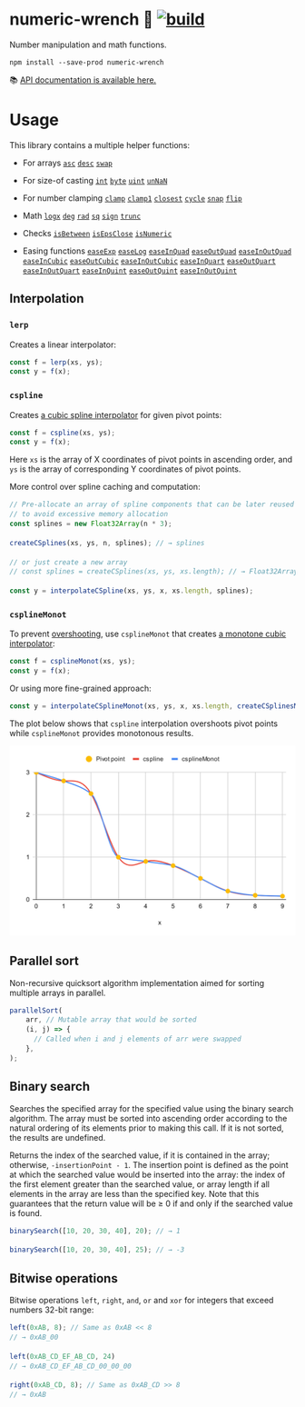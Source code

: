 # numeric-wrench 🔧 [![build](https://github.com/smikhalevski/numeric-wrench/actions/workflows/master.yml/badge.svg?branch=master&event=push)](https://github.com/smikhalevski/numeric-wrench/actions/workflows/master.yml)

Number manipulation and math functions.

```shell
npm install --save-prod numeric-wrench
```

📚 [API documentation is available here.](https://smikhalevski.github.io/numeric-wrench/)

# Usage

This library contains a multiple helper functions:

- For arrays
  [`asc`](https://smikhalevski.github.io/numeric-wrench/modules.html#asc)
  [`desc`](https://smikhalevski.github.io/numeric-wrench/modules.html#desc)
  [`swap`](https://smikhalevski.github.io/numeric-wrench/modules.html#swap)

- For size-of casting
  [`int`](https://smikhalevski.github.io/numeric-wrench/modules.html#int)
  [`byte`](https://smikhalevski.github.io/numeric-wrench/modules.html#byte)
  [`uint`](https://smikhalevski.github.io/numeric-wrench/modules.html#uint)
  [`unNaN`](https://smikhalevski.github.io/numeric-wrench/modules.html#unNaN)

- For number clamping
  [`clamp`](https://smikhalevski.github.io/numeric-wrench/modules.html#clamp)
  [`clamp1`](https://smikhalevski.github.io/numeric-wrench/modules.html#clamp1)
  [`closest`](https://smikhalevski.github.io/numeric-wrench/modules.html#closest)
  [`cycle`](https://smikhalevski.github.io/numeric-wrench/modules.html#cycle)
  [`snap`](https://smikhalevski.github.io/numeric-wrench/modules.html#snap)
  [`flip`](https://smikhalevski.github.io/numeric-wrench/modules.html#flip)

- Math
  [`logx`](https://smikhalevski.github.io/numeric-wrench/modules.html#logx)
  [`deg`](https://smikhalevski.github.io/numeric-wrench/modules.html#deg)
  [`rad`](https://smikhalevski.github.io/numeric-wrench/modules.html#rad)
  [`sq`](https://smikhalevski.github.io/numeric-wrench/modules.html#sq)
  [`sign`](https://smikhalevski.github.io/numeric-wrench/modules.html#sign)
  [`trunc`](https://smikhalevski.github.io/numeric-wrench/modules.html#trunc)

- Checks
  [`isBetween`](https://smikhalevski.github.io/numeric-wrench/modules.html#isBetween)
  [`isEpsClose`](https://smikhalevski.github.io/numeric-wrench/modules.html#isEpsClose)
  [`isNumeric`](https://smikhalevski.github.io/numeric-wrench/modules.html#isNumeric)

- Easing functions
  [`easeExp`](https://smikhalevski.github.io/numeric-wrench/modules.html#easeExp)
  [`easeLog`](https://smikhalevski.github.io/numeric-wrench/modules.html#easeLog)
  [`easeInQuad`](https://smikhalevski.github.io/numeric-wrench/modules.html#easeInQuad)
  [`easeOutQuad`](https://smikhalevski.github.io/numeric-wrench/modules.html#easeOutQuad)
  [`easeInOutQuad`](https://smikhalevski.github.io/numeric-wrench/modules.html#easeInOutQuad)
  [`easeInCubic`](https://smikhalevski.github.io/numeric-wrench/modules.html#easeInCubic)
  [`easeOutCubic`](https://smikhalevski.github.io/numeric-wrench/modules.html#easeOutCubic)
  [`easeInOutCubic`](https://smikhalevski.github.io/numeric-wrench/modules.html#easeInOutCubic)
  [`easeInQuart`](https://smikhalevski.github.io/numeric-wrench/modules.html#easeInQuart)
  [`easeOutQuart`](https://smikhalevski.github.io/numeric-wrench/modules.html#easeOutQuart)
  [`easeInOutQuart`](https://smikhalevski.github.io/numeric-wrench/modules.html#easeInOutQuart)
  [`easeInQuint`](https://smikhalevski.github.io/numeric-wrench/modules.html#easeInQuint)
  [`easeOutQuint`](https://smikhalevski.github.io/numeric-wrench/modules.html#easeOutQuint)
  [`easeInOutQuint`](https://smikhalevski.github.io/numeric-wrench/modules.html#easeInOutQuint)

## Interpolation

### `lerp`

Creates a linear interpolator:

```ts
const f = lerp(xs, ys);
const y = f(x);
```

### `cspline`

Creates
[a cubic spline interpolator](https://en.wikipedia.org/wiki/Spline_(mathematics)#Algorithm_for_computing_natural_cubic_splines)
for given pivot points:

```ts
const f = cspline(xs, ys);
const y = f(x);
```

Here `xs` is the array of X coordinates of pivot points in ascending order, and `ys` is the array of corresponding Y
coordinates of pivot points.

More control over spline caching and computation:

```ts
// Pre-allocate an array of spline components that can be later reused
// to avoid excessive memory allocation
const splines = new Float32Array(n * 3);

createCSplines(xs, ys, n, splines); // → splines

// or just create a new array
// const splines = createCSplines(xs, ys, xs.length); // → Float32Array

const y = interpolateCSpline(xs, ys, x, xs.length, splines);
```

### `csplineMonot`

To prevent [overshooting](https://en.wikipedia.org/wiki/Overshoot_(signal)), use `csplineMonot` that creates
[a monotone cubic interpolator](https://en.wikipedia.org/wiki/Monotone_cubic_interpolation):

```ts
const f = csplineMonot(xs, ys);
const y = f(x);
```

Or using more fine-grained approach:

```ts
const y = interpolateCSplineMonot(xs, ys, x, xs.length, createCSplinesMonot(xs, ys, xs.length));
```

The plot below shows that `cspline` interpolation overshoots pivot points while `csplineMonot` provides monotonous
results.

<img alt="cspline and csplineMonot comparison" src="./images/cspline.svg"/>

## Parallel sort

Non-recursive quicksort algorithm implementation aimed for sorting multiple arrays in parallel.

```ts
parallelSort(
    arr, // Mutable array that would be sorted
    (i, j) => {
      // Called when i and j elements of arr were swapped
    },
);
```

## Binary search

Searches the specified array for the specified value using the binary search algorithm. The array must be sorted into
ascending order according to the natural ordering of its elements prior to making this call. If it is not sorted, the
results are undefined.

Returns the index of the searched value, if it is contained in the array; otherwise, `-insertionPoint - 1`. The
insertion point is defined as the point at which the searched value would be inserted into the array: the index of the
first element greater than the searched value, or array length if all elements in the array are less than the specified
key. Note that this guarantees that the return value will be ≥ 0 if and only if the searched value is found.

```ts
binarySearch([10, 20, 30, 40], 20); // → 1

binarySearch([10, 20, 30, 40], 25); // → -3
```

## Bitwise operations

Bitwise operations `left`, `right`, `and`, `or` and `xor` for integers that exceed numbers 32-bit range:

```ts
left(0xAB, 8); // Same as 0xAB << 8
// → 0xAB_00 

left(0xAB_CD_EF_AB_CD, 24)
// → 0xAB_CD_EF_AB_CD_00_00_00

right(0xAB_CD, 8); // Same as 0xAB_CD >> 8
// → 0xAB
```
